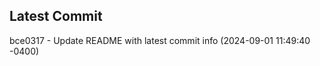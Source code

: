 
## Latest Commit
bce0317 - Update README with latest commit info (2024-09-01 11:49:40 -0400) <Yunxi-Zhou>
